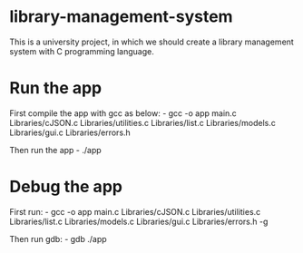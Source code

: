 # library-management-system
This is a university project, in which we should create a library management system with C programming language.

# Run the app

First compile the app with gcc as below:
    - gcc -o app main.c Libraries/cJSON.c Libraries/utilities.c Libraries/list.c Libraries/models.c Libraries/gui.c Libraries/errors.h

Then run the app
    - ./app

# Debug the app

First run:
    - gcc -o app main.c Libraries/cJSON.c Libraries/utilities.c Libraries/list.c Libraries/models.c Libraries/gui.c Libraries/errors.h -g

Then run gdb:
    - gdb ./app
